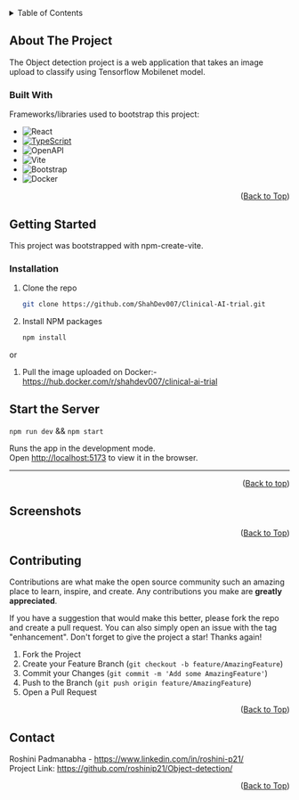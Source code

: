 <a name="readme-top" id="readme-top"></a>

<!-- TABLE OF CONTENTS -->
<details>
  <summary>Table of Contents</summary>
  <ol>
    <li>
      <a href="#about-the-project">About The Project</a>
      <ul>
        <li><a href="#built-with">Built With</a></li>
      </ul>
    </li>
    <li>
      <a href="#getting-started">Getting Started</a>
      <ul>
        <li><a href="#start-the-server">Start the Server</a></li>
      </ul>
      <ul>
        <li><a href="#screenshots">Screenshots</a></li>
      </ul>
    </li>
    <li><a href="#contributing">Contributing</a></li>
    <li><a href="#contact">Contact</a></li>
  </ol>
</details>



<!-- ABOUT THE PROJECT -->
## About The Project

The Object detection project is a web application that takes an image upload to classify using Tensorflow Mobilenet model. 

### Built With

Frameworks/libraries used to bootstrap this project:

* ![React](https://img.shields.io/badge/React-20232A?style=for-the-badge&logo=react&logoColor=61DAFB)
* [![TypeScript](https://img.shields.io/badge/TypeScript-3178C6?logo=typescript&logoColor=fff)](#)
* ![OpenAPI](https://img.shields.io/badge/ChatGPT-74aa9c?logo=openai&logoColor=white)
* ![Vite](https://img.shields.io/badge/Vite-B73BFE?style=for-the-badge&logo=vite&logoColor=FFD62E)
* ![Bootstrap](https://img.shields.io/badge/Bootstrap-563D7C?style=for-the-badge&logo=bootstrap&logoColor=white)
* ![Docker](https://img.shields.io/badge/Docker-2CA5E0?style=for-the-badge&logo=docker&logoColor=white)

<p align="right">(<a href="#readme-top">Back to Top</a>)</p>


## Getting Started 

This project was bootstrapped with npm-create-vite.

### Installation



1. Clone the repo
   ```sh
   git clone https://github.com/ShahDev007/Clinical-AI-trial.git
   ```
2. Install NPM packages
   ```sh
   npm install

 or

1. Pull the image uploaded on Docker:- https://hub.docker.com/r/shahdev007/clinical-ai-trial

## Start the Server

 `npm run dev` && `npm start`

Runs the app in the development mode.\
Open [http://localhost:5173](http://localhost:5173) to view it in the browser.

----------------------------------------------------------------------------------------------------------------------------------------


<p align="right">(<a href="#readme-top">Back to top</a>)</p>



<!-- USAGE EXAMPLES -->
## Screenshots





<p align="right">(<a href="#readme-top">Back to Top</a>)</p>



<!-- CONTRIBUTING -->
## Contributing

Contributions are what make the open source community such an amazing place to learn, inspire, and create. Any contributions you make are **greatly appreciated**.

If you have a suggestion that would make this better, please fork the repo and create a pull request. You can also simply open an issue with the tag "enhancement".
Don't forget to give the project a star! Thanks again!

1. Fork the Project
2. Create your Feature Branch (`git checkout -b feature/AmazingFeature`)
3. Commit your Changes (`git commit -m 'Add some AmazingFeature'`)
4. Push to the Branch (`git push origin feature/AmazingFeature`)
5. Open a Pull Request

<p align="right">(<a href="#readme-top">Back to Top</a>)</p>


<!-- CONTACT -->
## Contact

Roshini Padmanabha - https://www.linkedin.com/in/roshini-p21/
<br>
Project Link: https://github.com/roshinip21/Object-detection/
<p align="right">(<a href="#readme-top">Back to Top</a>)</p>
